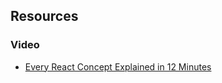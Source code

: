 



## Resources





### Video

- [Every React Concept Explained in 12 Minutes](https://www.youtube.com/watch?v=wIyHSOugGGw)